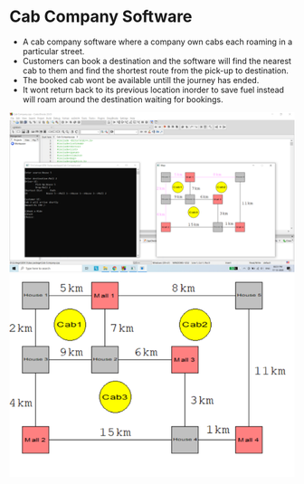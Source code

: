 # Cab Company Software
* A cab company software where a company own cabs each roaming in a particular street.
* Customers can book a destination and the software will find the nearest cab to them and find the shortest route from the pick-up to destination.
* The booked cab wont be available untill the journey has ended.
* It wont return back to its previous location inorder to save fuel instead will roam around the destination waiting for bookings.  

![Cab Company](Cab_Company.png)
![Map](map.png)

